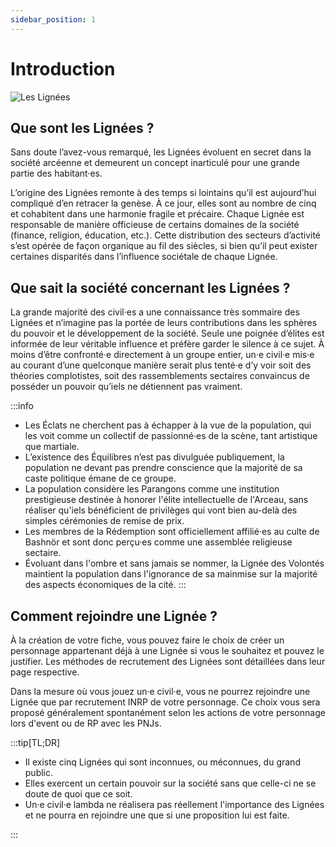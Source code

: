 ```yaml
---
sidebar_position: 1
---
```


# Introduction

![Les Lignées](/img/univers/lignees.png)

## Que sont les Lignées ?

Sans doute l’avez-vous remarqué, les Lignées évoluent en secret dans la société arcéenne et demeurent un concept inarticulé pour une grande partie des habitant·es.

L’origine des Lignées remonte à des temps si lointains qu’il est aujourd’hui compliqué d’en retracer la genèse. À ce jour, elles sont au nombre de cinq et cohabitent dans une harmonie fragile et précaire. Chaque Lignée est responsable de manière officieuse de certains domaines de la société (finance, religion, éducation, etc.). Cette distribution des secteurs d’activité s’est opérée de façon organique au fil des siècles, si bien qu’il peut exister certaines disparités dans l’influence sociétale de chaque Lignée.

## Que sait la société concernant les Lignées ?

La grande majorité des civil·es a une connaissance très sommaire des Lignées et n’imagine pas la portée de leurs contributions dans les sphères du pouvoir et le développement de la société. Seule une poignée d’élites est informée de leur véritable influence et préfère garder le silence à ce sujet.
À moins d’être confronté·e directement à un groupe entier, un·e civil·e mis·e au courant d’une quelconque manière serait plus tenté·e d’y voir soit des théories complotistes, soit des rassemblements sectaires convaincus de posséder un pouvoir qu’iels ne détiennent pas vraiment.

:::info
- Les Éclats ne cherchent pas à échapper à la vue de la population, qui les voit comme un collectif de passionné·es de la scène, tant artistique que martiale.
- L’existence des Équilibres n’est pas divulguée publiquement, la population ne devant pas prendre conscience que la majorité de sa caste politique émane de ce groupe.
- La population considère les Parangons comme une institution prestigieuse destinée à honorer l'élite intellectuelle de l'Arceau, sans réaliser qu'iels bénéficient de privilèges qui vont bien au-delà des simples cérémonies de remise de prix.
- Les membres de la Rédemption sont officiellement affilié·es au culte de Bashnör et sont donc perçu·es comme une assemblée religieuse sectaire.
- Évoluant dans l'ombre et sans jamais se nommer, la Lignée des Volontés maintient la population dans l'ignorance de sa mainmise sur la majorité des aspects économiques de la cité.
:::

## Comment rejoindre une Lignée ?

À la création de votre fiche, vous pouvez faire le choix de créer un personnage appartenant déjà à une Lignée si vous le souhaitez et pouvez le justifier. Les méthodes de recrutement des Lignées sont détaillées dans leur page respective.

Dans la mesure où vous jouez un·e civil·e, vous ne pourrez rejoindre une Lignée que par recrutement INRP de votre personnage. Ce choix vous sera proposé généralement spontanément selon les actions de votre personnage lors d'event ou de RP avec les PNJs.

:::tip[TL;DR]

- Il existe cinq Lignées qui sont inconnues, ou méconnues, du grand public.
- Elles exercent un certain pouvoir sur la société sans que celle-ci ne se doute de quoi que ce soit.
- Un·e civil·e lambda ne réalisera pas réellement l'importance des Lignées et ne pourra en rejoindre une que si une proposition lui est faite.

:::
